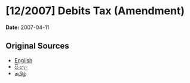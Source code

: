 # [12/2007] Debits Tax (Amendment)

**Date:** 2007-04-11

## Original Sources

- [English](https://documents.gov.lk/view/acts/2007/4/12-2007_E.pdf)
- [සිංහල](https://documents.gov.lk/view/acts/2007/4/12-2007_S.pdf)
- [தமிழ்](https://documents.gov.lk/view/acts/2007/4/12-2007_T.pdf)
